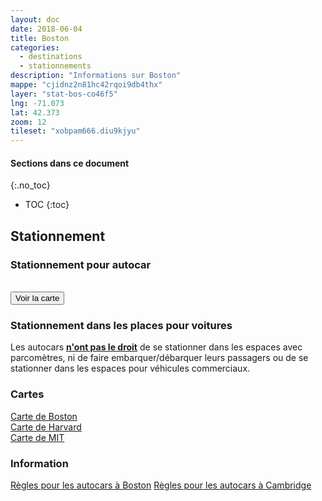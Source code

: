 ```yaml
---
layout: doc
date: 2018-06-04
title: Boston
categories:
  - destinations
  - stationnements
description: "Informations sur Boston"
mappe: "cjidnz2n81hc42rqoi9db4thx"
layer: "stat-bos-co46f5"
lng: -71.073
lat: 42.373
zoom: 12
tileset: "xobpam666.diu9kjyu"
---
```


#### Sections dans ce document
{:.no_toc}
* TOC
{:toc}

## Stationnement

### Stationnement pour autocar

<br>
<input class="uk-button uk-button-primary uk-width-1-1" type="button" onclick="location.href='/mappes/mappe-stationnement-quebec/index.html?mappe={{ page.mappe }}&layer={{ page.layer }}&lng={{ page.lng }}&lat={{ page.lat }}&zoom={{ page.zoom }}&tileset={{ page.tileset }}'" value="Voir la carte">

### Stationnement dans les places pour voitures

Les autocars **[n'ont pas le droit](https://www.boston.gov/departments/transportation/guidelines-tour-buses-boston)** de se stationner dans les espaces avec parcomètres, ni de faire embarquer/débarquer leurs passagers ou de se stationner dans les espaces pour véhicules commerciaux.

### Cartes

[Carte de Boston](https://www.cityofboston.gov/images_documents/Tour%20Bus%20Parking_updated%206_23_tcm3-12491.pdf)  
[Carte de Harvard](https://www.cambridgema.gov/~/media/Files/Traffic/Harvard-Square-Tour-Bus-Stop.pdf)  
[Carte de MIT](https://www.cambridgema.gov/~/media/Files/Traffic/TourBusStopMIT1.pdf)


### Information

[Règles pour les autocars à Boston](https://www.boston.gov/departments/transportation/guidelines-tour-buses-boston)
[Règles pour les autocars à Cambridge](https://www.cambridgema.gov/traffic/Parking/tourbusparking.aspx)
